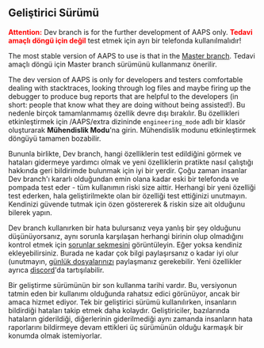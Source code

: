 ## Geliştirici Sürümü

<font color="#FF0000"><strong>Attention:</strong></font>
Dev branch is for the further development of AAPS only. <font color="#FF0000"><strong>Tedavi amaçlı döngü için değil</strong></font> test etmek için ayrı bir telefonda kullanılmalıdır!

The most stable version of AAPS to use is that in the [Master branch](https://github.com/nightscout/AndroidAPS/tree/master). Tedavi amaçlı döngü için Master branch sürümünü kullanmanız önerilir.

The dev version of AAPS is only for developers and testers comfortable dealing with stacktraces, looking through log files and maybe firing up the debugger to produce bug reports that are helpful to the developers (in short: people that know what they are doing without being assisted!). Bu nedenle birçok tamamlanmamış özellik devre dışı bırakılır. Bu özellikleri etkinleştirmek için /AAPS/extra dizininde `engineering_mode` adlı bir klasör oluşturarak **Mühendislik Modu**'na girin. Mühendislik modunu etkinleştirmek döngüyü tamamen bozabilir.

Bununla birlikte, Dev branch, hangi özelliklerin test edildiğini görmek ve hataları gidermeye yardımcı olmak ve yeni özelliklerin pratikte nasıl çalıştığı hakkında geri bildirimde bulunmak için iyi bir yerdir. Çoğu zaman insanlar Dev branch'ı kararlı olduğundan emin olana kadar eski bir telefonda ve pompada test eder - tüm kullanımın riski size aittir. Herhangi bir yeni özelliği test ederken, hala geliştirilmekte olan bir özelliği test ettiğinizi unutmayın. Kendinizi güvende tutmak için özen göstererek & riskin size ait olduğunu bilerek yapın.

Dev branch kullanırken bir hata bulursanız veya yanlış bir şey olduğunu düşünüyorsanız, aynı sorunla karşılaşan herhangi birinin olup olmadığını kontrol etmek için [sorunlar sekmesini](https://github.com/nightscout/AndroidAPS/issues) görüntüleyin. Eğer yoksa kendiniz ekleyebilirsiniz. Burada ne kadar çok bilgi paylaşırsanız o kadar iyi olur (unutmayın, [günlük dosyalarınızı](../Usage/Accessing-logfiles.md) paylaşmanız gerekebilir. Yeni özellikler ayrıca [discord](https://discord.gg/4fQUWHZ4Mw)'da tartışılabilir.

Bir geliştirme sürümünün bir son kullanma tarihi vardır. Bu, versiyonun tatmin eden bir kullanımı olduğunda rahatsız edici görünüyor, ancak bir amaca hizmet ediyor. Tek bir geliştirici sürümü kullanılırken, insanların bildirdiği hataları takip etmek daha kolaydır. Geliştiriciler, bazılarında hataların giderildiği, diğerlerinin giderilmediği aynı zamanda insanların hata raporlarını bildirmeye devam ettikleri üç sürümünün olduğu karmaşık bir konumda olmak istemiyorlar.